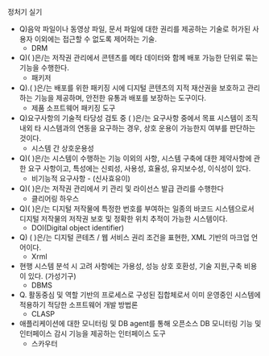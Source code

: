 정처기 실기

- Q)음악 파일이나 동영상 파일, 문서 파일에 대한 권리를 제공하는 기술로 허가된 사용자 이외에는 접근할 수 없도록 제어하는 기술.
  - DRM
- Q)(           )은/는 저작권 관리에서 콘텐츠를 메타 데이터와 함께 배포 가능한 단위로 묶는 기능을 수행한다.
  - 패키저
- Q).(          )은/는 배포를 위한 패키징 시에 디지털 콘텐츠의 지적 재산권을 보호하고 관리하는 기능을 제공하며, 안전한 유통과 배포를 보장하는 도구이다.
  - 제품 소프트웨어 패키징 도구
- Q)요구사항의 기술적 타당성 검토 중 (      )은/는 요구사항 중에서 목표 시스템이 조직 내외 타 시스템과의 연동을 요구하는 경우, 상호 운용이 가능한지 여부를 판단하는 것이다.
  - 시스템 간 상호운용성
- Q)(        )은/는 시스템이 수행하는 기능 이외의 사항, 시스템 구축에 대한 제약사항에 관한 요구 사항이고, 특성에는 신뢰성, 사용성, 효율성, 유지보수성, 이식성이 있다.
  - 비기능적 요구사항 - (신사효유이)
- Q)(         )은/는 저작권 관리에서 키 관리 및 라이선스 발급 관리를 수행한다
  - 클리어링 하우스
- Q)(        )은/는 디지털 저작물에 특정한 번호를 부여하는 일종의 바코드 시스템으로서 디지털 저작물의 저작권 보호 및 정확한 위치 추적이 가능한 시스템이다.
  - DOI(Digital object identifier)
- Q) (        )은/는 디지털 콘테츠 / 웹 서비스 권리 조건을 표현한, XML 기반의 마크업 언어이다.
  - Xrml
- 현행 시스템 분석 시 고려 사항에는 가용성, 성능 상호 호환성, 기술 지원,구축 비용이 있다. (가성기구)
  - DBMS
- Q. 활동중심 및 역할 기반의 프로세스로 구성된 집합체로서 이미 운영중인 시스템에 적용하기 적당한 소프트웨어 개발 방법론
  - CLASP
- 애플리케이션에 대한 모니터링 및 DB agent를 통해 오픈소스 DB 모니터링 기능 및 인터페이스 감시 기능을 제공하는 인터페이스 도구
  - 스카우터